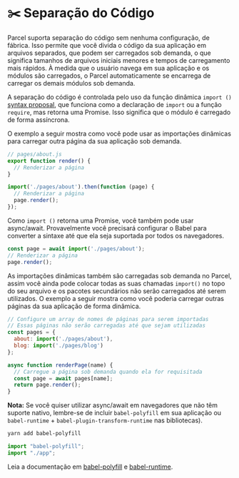 # ✂️ Separação do Código

Parcel suporta separação do código sem nenhuma configuração, de fábrica. Isso permite que você divida o código da sua aplicação em arquivos separados, que podem ser carregados sob demanda, o que significa tamanhos de arquivos iniciais menores e tempos de carregamento mais rápidos. À medida que o usuário navega em sua aplicação e os módulos são carregados, o Parcel automaticamente se encarrega de carregar os demais módulos sob demanda.

A separação do código é controlada pelo uso da função dinâmica `import ()` [syntax proposal](https://github.com/tc39/proposal-dynamic-import), que funciona como a declaração de `import` ou a função `require`, mas retorna uma Promise. Isso significa que o módulo é carregado de forma assíncrona.

O exemplo a seguir mostra como você pode usar as importações dinâmicas para carregar outra página da sua aplicação sob demanda.

```javascript
// pages/about.js
export function render() {
  // Renderizar a página
}
```
```javascript
import('./pages/about').then(function (page) {
  // Renderizar a página
  page.render();
});
```

Como `import ()` retorna uma Promise, você também pode usar async/await. Provavelmente você precisará configurar o Babel para converter a sintaxe até que ela seja suportada por todos os navegadores.

```javascript
const page = await import('./pages/about');
// Renderizar a página
page.render();
```

As importações dinâmicas também são carregadas sob demanda no Parcel, assim você ainda pode colocar todas as suas chamadas `import()` no topo do seu arquivo e os pacotes secundários não serão carregados até serem utilizados. O exemplo a seguir mostra como você poderia carregar outras páginas da sua aplicação de forma dinâmica.

```javascript
// Configure um array de nomes de páginas para serem importadas
// Essas páginas não serão carregadas até que sejam utilizadas
const pages = {
  about: import('./pages/about'),
  blog: import('./pages/blog')
};

async function renderPage(name) {
  // Carregue a página sob demanda quando ela for requisitada
  const page = await pages[name];
  return page.render();
}
```

**Nota:** Se você quiser utilizar async/await em navegadores que não têm suporte nativo, lembre-se de incluir `babel-polyfill` em sua aplicação ou `babel-runtime` + `babel-plugin-transform-runtime` nas bibliotecas).

```bash
yarn add babel-polyfill
```

```javascript
import "babel-polyfill";
import "./app";
```

Leia a documentação em [babel-polyfill](http://babeljs.io/docs/usage/polyfill) e [babel-runtime](http://babeljs.io/docs/plugins/transform-runtime).
